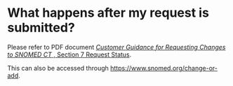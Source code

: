 # What happens after my request is submitted?

Please refer to PDF document [_Customer Guidance for Requesting Changes to SNOMED CT_ , Section 7 Request Status](https://www.snomed.org/_files/ugd/900274_0588ebe7d1d343158d2ffd52b08d3817.pdf).

This can also be accessed through <https://www.snomed.org/change-or-add>.
